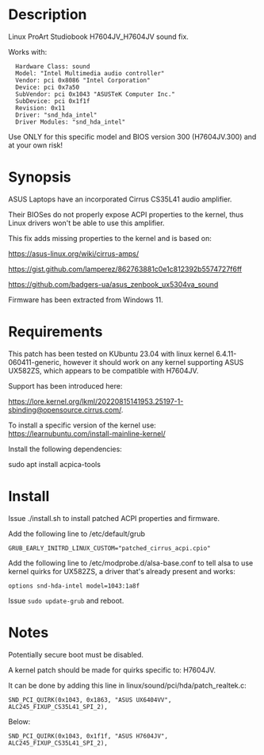 # Description

Linux ProArt Studiobook H7604JV_H7604JV sound fix.

Works with:
```ASUSTeK COMPUTER INC. ProArt Studiobook H7604JV_H7604JV/H7604JV, BIOS H7604JV.300 04/13/2023
  Hardware Class: sound
  Model: "Intel Multimedia audio controller"
  Vendor: pci 0x8086 "Intel Corporation"
  Device: pci 0x7a50
  SubVendor: pci 0x1043 "ASUSTeK Computer Inc."
  SubDevice: pci 0x1f1f
  Revision: 0x11
  Driver: "snd_hda_intel"
  Driver Modules: "snd_hda_intel"
```

Use ONLY for this specific model and BIOS version 300 (H7604JV.300) and at your own risk!

# Synopsis

ASUS Laptops have an incorporated Cirrus CS35L41 audio amplifier. 

Their BIOSes do not properly expose ACPI properties to the kernel, thus Linux drivers won't be able to use this amplifier.

This fix adds missing properties to the kernel and is based on:

https://asus-linux.org/wiki/cirrus-amps/

https://gist.github.com/lamperez/862763881c0e1c812392b5574727f6ff

https://github.com/badgers-ua/asus_zenbook_ux5304va_sound

Firmware has been extracted from Windows 11.

# Requirements

This patch has been tested on KUbuntu 23.04 with linux kernel 6.4.11-060411-generic, however it should work on any kernel supporting ASUS UX582ZS, which appears to be compatible with H7604JV.

Support has been introduced here:

https://lore.kernel.org/lkml/20220815141953.25197-1-sbinding@opensource.cirrus.com/.

To install a specific version of the kernel use: https://learnubuntu.com/install-mainline-kernel/

Install the following dependencies:

sudo apt install acpica-tools

# Install

Issue ./install.sh to install patched ACPI properties and firmware.

Add the following line to /etc/default/grub

```GRUB_EARLY_INITRD_LINUX_CUSTOM="patched_cirrus_acpi.cpio"```

Add the following line to /etc/modprobe.d/alsa-base.conf to tell alsa to use kernel quirks for UX582ZS, a driver that's already present and works:

```options snd-hda-intel model=1043:1a8f```

Issue ```sudo update-grub``` and reboot.

# Notes

Potentially secure boot must be disabled.

A kernel patch should be made for quirks specific to: H7604JV.

It can be done by adding this line in linux/sound/pci/hda/patch_realtek.c: 

```SND_PCI_QUIRK(0x1043, 0x1863, "ASUS UX6404VV", ALC245_FIXUP_CS35L41_SPI_2),```

Below:

```SND_PCI_QUIRK(0x1043, 0x1f1f, "ASUS H7604JV", ALC245_FIXUP_CS35L41_SPI_2),```
